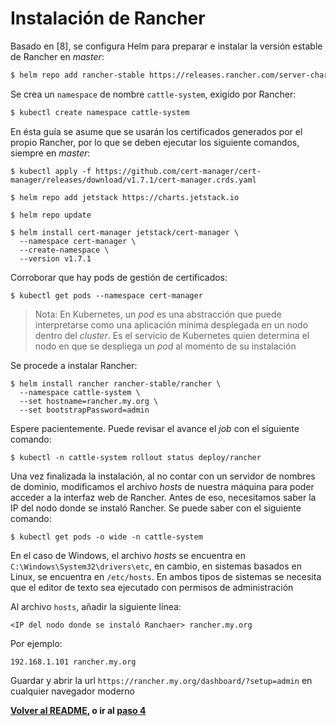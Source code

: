 # Instalación de Rancher

Basado en [8], se configura Helm para preparar e instalar la versión estable de Rancher en _master_:

```bash
$ helm repo add rancher-stable https://releases.rancher.com/server-charts/stable
```

Se crea un `namespace` de nombre `cattle-system`, exigido por Rancher:

```bash
$ kubectl create namespace cattle-system
```

En ésta guía se asume que se usarán los certificados generados por el propio Rancher, por lo que se deben ejecutar los siguiente comandos, siempre en _master_:

```
$ kubectl apply -f https://github.com/cert-manager/cert-manager/releases/download/v1.7.1/cert-manager.crds.yaml

$ helm repo add jetstack https://charts.jetstack.io

$ helm repo update

$ helm install cert-manager jetstack/cert-manager \
  --namespace cert-manager \
  --create-namespace \
  --version v1.7.1
```

Corroborar que hay pods de gestión de certificados:

```
$ kubectl get pods --namespace cert-manager
```

> Nota: En Kubernetes, un _pod_ es una abstracción que puede interpretarse como una aplicación mínima desplegada en un nodo dentro del _cluster_. Es el servicio de Kubernetes quien determina el nodo en que se despliega un _pod_ al momento de su instalación

Se procede a instalar Rancher:

```
$ helm install rancher rancher-stable/rancher \
  --namespace cattle-system \
  --set hostname=rancher.my.org \
  --set bootstrapPassword=admin
```

Espere pacientemente. Puede revisar el avance el _job_ con el siguiente comando:

```
$ kubectl -n cattle-system rollout status deploy/rancher
```

Una vez finalizada la instalación, al no contar con un servidor de nombres de dominio, modificamos el archivo _hosts_ de nuestra máquina para poder acceder a la interfaz web de Rancher. Antes de eso, necesitamos saber la IP del nodo donde se instaló Rancher. Se puede saber con el siguiente comando:

```
$ kubectl get pods -o wide -n cattle-system
```

En el caso de Windows, el archivo _hosts_ se encuentra en `C:\Windows\System32\drivers\etc`, en cambio, en sistemas basados en Linux, se encuentra en `/etc/hosts`. En ambos tipos de sistemas se necesita que el editor de texto sea ejecutado con permisos de administración

Al archivo `hosts`, añadir la siguiente línea:

```
<IP del nodo donde se instaló Ranchaer> rancher.my.org
```

Por ejemplo:

```
192.168.1.101 rancher.my.org
```

Guardar y abrir la url `https://rancher.my.org/dashboard/?setup=admin` en cualquier navegador moderno

**[Volver al README](/README.md), o ir al [paso 4](/05_ConfiguracionRancher.md)**
